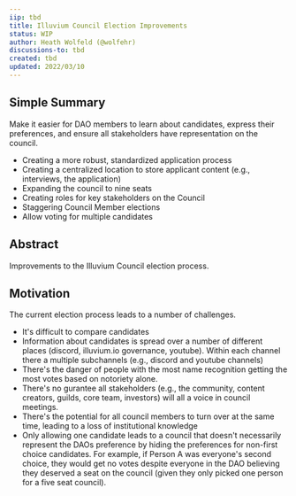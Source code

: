 ```yaml
---
iip: tbd
title: Illuvium Council Election Improvements
status: WIP
author: Heath Wolfeld (@wolfehr)
discussions-to: tbd
created: tbd
updated: 2022/03/10
---
```


## Simple Summary
Make it easier for DAO members to learn about candidates, express their preferences, and ensure all stakeholders have representation on the council. 
* Creating a more robust, standardized application process
* Creating a centralized location to store applicant content (e.g., interviews, the application)
* Expanding the council to nine seats
* Creating roles for key stakeholders on the Council
* Staggering Council Member elections 
* Allow voting for multiple candidates

## Abstract
Improvements to the Illuvium Council election process.

## Motivation
The current election process leads to a number of challenges.
* It's difficult to compare candidates
* Information about candidates is spread over a number of different places (discord, illuvium.io governance, youtube). Within each channel there a multiple subchannels (e.g., discord and youtube channels)
* There's the danger of people with the most name recognition getting the most votes based on notoriety alone.
* There's no gurantee all stakeholders (e.g., the community, content creators, guilds, core team, investors) will all a voice in council meetings.
* There's the potential for all council members to turn over at the same time, leading to a loss of institutional knowledge
* Only allowing one candidate leads to a council that doesn't necessarily represent the DAOs preference by hiding the preferences for non-first choice candidates. For example, if Person A was everyone's second choice, they would get no votes despite everyone in the DAO believing they deserved a seat on the council (given they only picked one person for a five seat council). 

